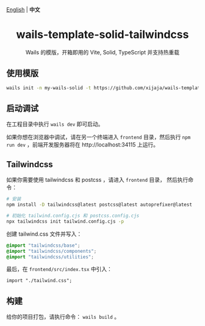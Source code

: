 <p align="left">
<a href="https://github.com/xijaja/wails-template-solid-tailwindcss">English</a> | 
<strong>中文</strong>
</p>
<h1 align="center">wails-template-solid-tailwindcss</h1>

<p align="center">Wails 的模版，开箱即用的 Vite, Solid, TypeScript 并支持热重载</p>

## 使用模版

```bash
wails init -n my-wails-solid -t https://github.com/xijaja/wails-template-solid-tailwindcss
```

## 启动调试

在工程目录中执行 `wails dev` 即可启动。

如果你想在浏览器中调试，请在另一个终端进入 `frontend` 目录，然后执行 `npm run dev` ，前端开发服务器将在 http://localhost:34115 上运行。

## Tailwindcss

如果你需要使用 tailwindcss 和 postcss ，请进入 `frontend` 目录，
然后执行命令：

```bash
# 安装
npm install -D tailwindcss@latest postcss@latest autoprefixer@latest

# 初始化 tailwind.config.cjs 和 postcss.config.cjs
npx tailwindcss init tailwind.config.cjs -p
```

创建 tailwind.css 文件并写入：

```css
@import "tailwindcss/base";
@import "tailwindcss/components";
@import "tailwindcss/utilities";
```

最后，在 `frontend/src/index.tsx` 中引入：

```tsx
import "./tailwind.css";
```

## 构建

给你的项目打包，请执行命令： `wails build` 。
